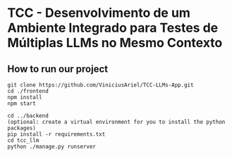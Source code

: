 # TCC - Desenvolvimento de um Ambiente Integrado para Testes de Múltiplas LLMs no Mesmo Contexto

## How to run our project
```
git clone https://github.com/ViniciusAriel/TCC-LLMs-App.git
cd ./frontend
npm install
npm start

cd ../backend
(optional: create a virtual environment for you to install the python packages)
pip install -r requirements.txt
cd tcc_llm
python ./manage.py runserver
```
